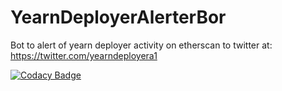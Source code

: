 # YearnDeployerAlerterBor
Bot to alert of yearn deployer activity on etherscan to twitter at: https://twitter.com/yearndeployera1

[![Codacy Badge](https://app.codacy.com/project/badge/Grade/6c34db8061d24427831d6d7a72b654dd)](https://www.codacy.com/gh/hazrid93/YearnDeployerAlerterBot/dashboard?utm_source=github.com&amp;utm_medium=referral&amp;utm_content=hazrid93/YearnDeployerAlerterBot&amp;utm_campaign=Badge_Grade)

